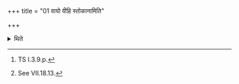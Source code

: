 +++
title = "01 वायो वीहि स्तोकानामिति"

+++

<details><summary>थिते</summary>

1. With vāyo vīhi stokānām...[^1] (the Adhvaryu) inserts the point of Darbha-grass-blade[^2] below the omentum.  

[^1]: TS I.3.9.p.  

[^2]: See VII.18.13.  

[^3]: TS VI.3.9.5.
</details>
